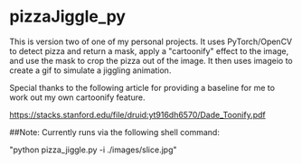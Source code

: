 # pizzaJiggle_py

This is version two of one of my personal projects. It uses PyTorch/OpenCV to detect pizza and return a mask, apply a "cartoonify" effect to the image, and use the mask to crop the pizza out of the image. It then uses imageio to create a gif to simulate a jiggling animation.

Special thanks to the following article for providing a baseline for me to work out my own cartoonify feature.

https://stacks.stanford.edu/file/druid:yt916dh6570/Dade_Toonify.pdf

##Note: Currently runs via the following shell command:

"python pizza_jiggle.py -i ./images/slice.jpg"

